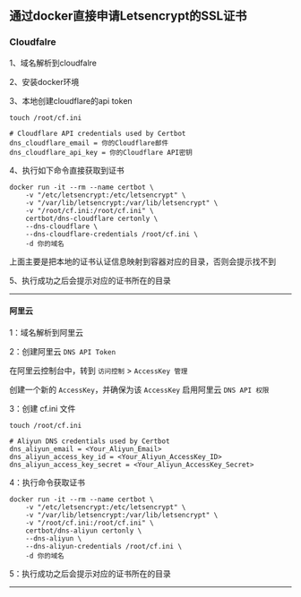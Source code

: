 ##  通过docker直接申请Letsencrypt的SSL证书


### Cloudfalre

1、域名解析到cloudfalre

2、安装docker环境

3、本地创建cloudflare的api token

```
touch /root/cf.ini
```

```
# Cloudflare API credentials used by Certbot
dns_cloudflare_email = 你的Cloudflare邮件
dns_cloudflare_api_key = 你的Cloudflare API密钥
```

4、执行如下命令直接获取到证书

```
docker run -it --rm --name certbot \
    -v "/etc/letsencrypt:/etc/letsencrypt" \
    -v "/var/lib/letsencrypt:/var/lib/letsencrypt" \
    -v "/root/cf.ini:/root/cf.ini" \
    certbot/dns-cloudflare certonly \
    --dns-cloudflare \
    --dns-cloudflare-credentials /root/cf.ini \
    -d 你的域名
```

上面主要是把本地的证书认证信息映射到容器对应的目录，否则会提示找不到

5、执行成功之后会提示对应的证书所在的目录


---



#### 阿里云

1：域名解析到阿里云

2：创建阿里云 `DNS API Token`

   在阿里云控制台中，转到 `访问控制` > `AccessKey 管理`
   
   创建一个新的 `AccessKey`，并确保为该 `AccessKey` 启用阿里云 `DNS API 权限`

3：创建 cf.ini 文件

```
touch /root/cf.ini
```

```
# Aliyun DNS credentials used by Certbot
dns_aliyun_email = <Your_Aliyun_Email>
dns_aliyun_access_key_id = <Your_Aliyun_AccessKey_ID>
dns_aliyun_access_key_secret = <Your_Aliyun_AccessKey_Secret>
```

4：执行命令获取证书

```
docker run -it --rm --name certbot \
    -v "/etc/letsencrypt:/etc/letsencrypt" \
    -v "/var/lib/letsencrypt:/var/lib/letsencrypt" \
    -v "/root/cf.ini:/root/cf.ini" \
    certbot/dns-aliyun certonly \
    --dns-aliyun \
    --dns-aliyun-credentials /root/cf.ini \
    -d 你的域名
```

5：执行成功之后会提示对应的证书所在的目录



---
